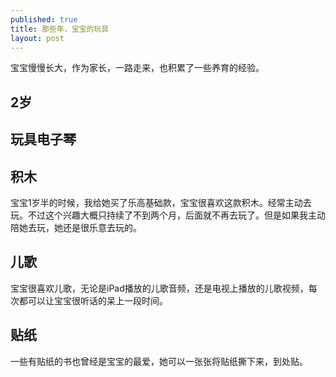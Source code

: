 ```yaml
---
published: true
title: 那些年，宝宝的玩具
layout: post
---
```


宝宝慢慢长大，作为家长，一路走来，也积累了一些养育的经验。


## 2岁

## 玩具电子琴

## 积木

宝宝1岁半的时候，我给她买了乐高基础款，宝宝很喜欢这款积木。经常主动去玩。不过这个兴趣大概只持续了不到两个月，后面就不再去玩了。但是如果我主动陪她去玩，她还是很乐意去玩的。

## 儿歌

宝宝很喜欢儿歌，无论是iPad播放的儿歌音频，还是电视上播放的儿歌视频，每次都可以让宝宝很听话的呆上一段时间。

## 贴纸

一些有贴纸的书也曾经是宝宝的最爱，她可以一张张将贴纸撕下来，到处贴。